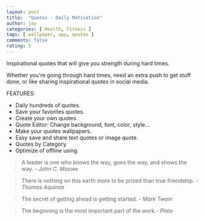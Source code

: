```yaml
---
layout: post
title:  "Quotes - Daily Motivation"
author: jay
categories: [ Health, Fitness ]
tags: [ wallpaper, app, quotes ]
comments: false
rating: 5
---
```


Inspirational quotes that will give you strength during hard times.

Whether you're going through hard times, need an extra push to get stuff done, or like sharing inspirational quotes in social media.

FEATURES:
- Daily hundreds of quotes.
- Save your favorites quotes.
- Create your own quotes.
- Quote Editor: Change background, font, color, style...
- Make your quotes wallpapers.
- Easy save and share text quotes or image quote.
- Quotes by Category.
- Optimize of offline using.


> A leader is one who knows the way, goes the way, and shows the way. - *John C. Maxwe*

> There is nothing on this earth more to be prized than true friendship. - *Thomas Aquinas*

> The secret of getting ahead is getting started. - *Mark Twain*

>  The beginning is the most important part of the work.- *Plato*